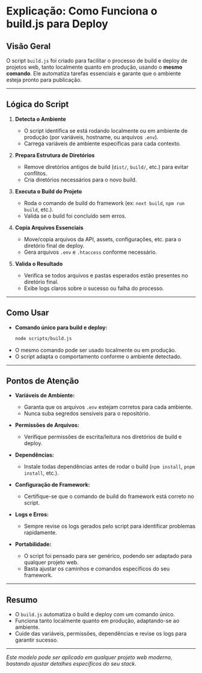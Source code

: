 # Explicação: Como Funciona o build.js para Deploy

## Visão Geral
O script `build.js` foi criado para facilitar o processo de build e deploy de projetos web, tanto localmente quanto em produção, usando o **mesmo comando**. Ele automatiza tarefas essenciais e garante que o ambiente esteja pronto para publicação.

---

## Lógica do Script

1. **Detecta o Ambiente**
   - O script identifica se está rodando localmente ou em ambiente de produção (por variáveis, hostname, ou arquivos `.env`).
   - Carrega variáveis de ambiente específicas para cada contexto.

2. **Prepara Estrutura de Diretórios**
   - Remove diretórios antigos de build (`dist/`, `build/`, etc.) para evitar conflitos.
   - Cria diretórios necessários para o novo build.

3. **Executa o Build do Projeto**
   - Roda o comando de build do framework (ex: `next build`, `npm run build`, etc.).
   - Valida se o build foi concluído sem erros.

4. **Copia Arquivos Essenciais**
   - Move/copia arquivos da API, assets, configurações, etc. para o diretório final de deploy.
   - Gera arquivos `.env` e `.htaccess` conforme necessário.

5. **Valida o Resultado**
   - Verifica se todos arquivos e pastas esperados estão presentes no diretório final.
   - Exibe logs claros sobre o sucesso ou falha do processo.

---

## Como Usar

- **Comando único para build e deploy:**
  ```bash
  node scripts/build.js
  ```
- O mesmo comando pode ser usado localmente ou em produção.
- O script adapta o comportamento conforme o ambiente detectado.

---

## Pontos de Atenção

- **Variáveis de Ambiente:**
  - Garanta que os arquivos `.env` estejam corretos para cada ambiente.
  - Nunca suba segredos sensíveis para o repositório.

- **Permissões de Arquivos:**
  - Verifique permissões de escrita/leitura nos diretórios de build e deploy.

- **Dependências:**
  - Instale todas dependências antes de rodar o build (`npm install`, `pnpm install`, etc.).

- **Configuração de Framework:**
  - Certifique-se que o comando de build do framework está correto no script.

- **Logs e Erros:**
  - Sempre revise os logs gerados pelo script para identificar problemas rapidamente.

- **Portabilidade:**
  - O script foi pensado para ser genérico, podendo ser adaptado para qualquer projeto web.
  - Basta ajustar os caminhos e comandos específicos do seu framework.

---

## Resumo
- O `build.js` automatiza o build e deploy com um comando único.
- Funciona tanto localmente quanto em produção, adaptando-se ao ambiente.
- Cuide das variáveis, permissões, dependências e revise os logs para garantir sucesso.

---

*Este modelo pode ser aplicado em qualquer projeto web moderno, bastando ajustar detalhes específicos do seu stack.*